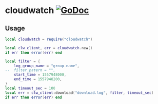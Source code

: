 # cloudwatch [![GoDoc](https://godoc.org/github.com/vadv/gopher-lua-libs/aws/cloudwatch?status.svg)](https://godoc.org/github.com/vadv/gopher-lua-libs/aws/cloudwatch)

## Usage

```lua
local cloudwatch = require("cloudwatch")

local clw_client, err = cloudwatch.new()
if err then error(err) end

local filter = {
    log_group_name = "group-name",
--  filter_patern = "",
    start_time = 1557948000,
    end_time = 1557948200,
}
local timeout_sec = 100
local err = clw_client:download("download.log", filter, timeout_sec)
if err then error(err) end
```
